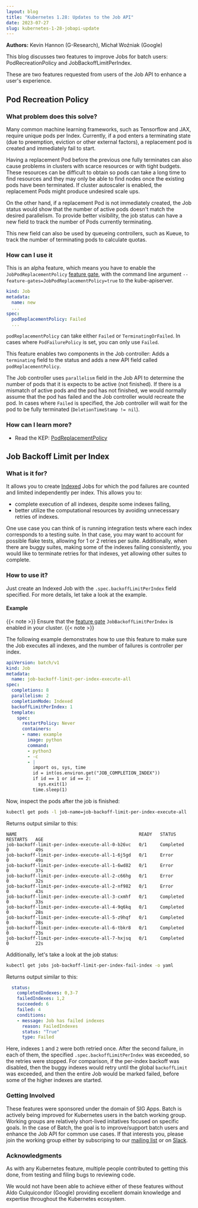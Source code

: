 ```yaml
---
layout: blog
title: "Kubernetes 1.28: Updates to the Job API"
date: 2023-07-27 
slug: kubernetes-1-28-jobapi-update
---
```


**Authors:** Kevin Hannon (G-Research), Michał Woźniak (Google)

This blog discusses two features to improve Jobs for batch users: PodRecreationPolicy and JobBackoffLimitPerIndex.

These are two features requested from users of the Job API to enhance a user's experience.

## Pod Recreation Policy

### What problem does this solve?

Many common machine learning frameworks, such as Tensorflow and JAX, require unique pods per Index. Currently, if a pod enters a terminating state (due to preemption, eviction or other external factors), a replacement pod is created and immediately fail to start.

Having a replacement Pod before the previous one fully terminates can also cause problems in clusters with scarce resources or with tight budgets. These resources can be difficult to obtain so pods can take a long time to find resources and they may only be able to find nodes once the existing pods have been terminated. If cluster autoscaler is enabled, the replacement Pods might produce undesired scale ups.

On the other hand, if a replacement Pod is not immediately created, the Job status would show that the number of active pods doesn't match the desired parallelism. To provide better visibility, the job status can have a new field to track the number of Pods currently terminating.

This new field can also be used by queueing controllers, such as Kueue, to track the number of terminating pods to calculate quotas.

### How can I use it

This is an alpha feature, which means you have to enable the `JobPodReplacementPolicy`
[feature gate](/docs/reference/command-line-tools-reference/feature-gates/),
with the command line argument `--feature-gates=JobPodReplacementPolicy=true`
to the kube-apiserver.

```yaml
kind: Job
metadata:
  name: new
  ...
spec:
  podReplacementPolicy: Failed
  ...
```

`podReplacementPolicy` can take either `Failed` or `TerminatingOrFailed`.  In cases where `PodFailurePolicy` is set, you can only use `Failed`.

This feature enables two components in the Job controller: Adds a `terminating` field to the status and adds a new API field called `podReplacementPolicy`.

The Job controller uses `parallelism` field in the Job API to determine the number of pods that it is expects to be active (not finished).  If there is a mismatch of active pods and the pod has not finished, we would normally assume that the pod has failed and the Job controller would recreate the pod.  In cases where `Failed` is specified, the Job controller will wait for the pod to be fully terminated (`DeletionTimeStamp != nil`).

### How can I learn more?

- Read the KEP: [PodReplacementPolicy](https://github.com/kubernetes/enhancements/tree/master/keps/sig-apps/3939-allow-replacement-when-fully-terminated)

## Job Backoff Limit per Index

### What is it for?

It allows you to create [Indexed](/docs/concepts/workloads/controllers/job/#completion-mode)
Jobs for which the pod failures are counted and limited independently per index.
This allows you to:
* complete execution of all indexes, despite some indexes failing,
* better utilize the computational resources by avoiding unnecessary retries of indexes.

One use case you can think of is running integration tests where each index
corresponds to a testing suite. In that case, you may want to account for
possible flake tests, allowing for 1 or 2 retries per suite. Additionally, when
there are buggy suites, making some of the indexes failing consistently, you
would like to terminate retries for that indexes, yet allowing other suites
to complete.

### How to use it?

Just create an Indexed Job with the `.spec.backoffLimitPerIndex` field specified.
For more details, let take a look at the example.

#### Example

{{< note >}}
Ensure that the [feature gate](/docs/reference/command-line-tools-reference/feature-gates/)
`JobBackoffLimitPerIndex` is enabled in your cluster.
{{< note >}}

The following example demonstrates how to use this feature to make sure the
Job executes all indexes, and the number of failures is controller per index.

```yaml
apiVersion: batch/v1
kind: Job
metadata:
  name: job-backoff-limit-per-index-execute-all
spec:
  completions: 8
  parallelism: 2
  completionMode: Indexed
  backoffLimitPerIndex: 1
  template:
    spec:
      restartPolicy: Never
      containers:
      - name: example
        image: python
        command:
        - python3
        - -c
        - |
          import os, sys, time
          id = int(os.environ.get("JOB_COMPLETION_INDEX"))
          if id == 1 or id == 2:
            sys.exit(1)
          time.sleep(1)
```

Now, inspect the pods after the job is finished:

```sh
kubectl get pods -l job-name=job-backoff-limit-per-index-execute-all
```

Returns output similar to this:
```
NAME                                              READY   STATUS      RESTARTS   AGE
job-backoff-limit-per-index-execute-all-0-b26vc   0/1     Completed   0          49s
job-backoff-limit-per-index-execute-all-1-6j5gd   0/1     Error       0          49s
job-backoff-limit-per-index-execute-all-1-6wd82   0/1     Error       0          37s
job-backoff-limit-per-index-execute-all-2-c66hg   0/1     Error       0          32s
job-backoff-limit-per-index-execute-all-2-nf982   0/1     Error       0          43s
job-backoff-limit-per-index-execute-all-3-cxmhf   0/1     Completed   0          33s
job-backoff-limit-per-index-execute-all-4-9q6kq   0/1     Completed   0          28s
job-backoff-limit-per-index-execute-all-5-z9hqf   0/1     Completed   0          28s
job-backoff-limit-per-index-execute-all-6-tbkr8   0/1     Completed   0          23s
job-backoff-limit-per-index-execute-all-7-hxjsq   0/1     Completed   0          22s
```

Additionally, let's take a look at the job status:

```sh
kubectl get jobs job-backoff-limit-per-index-fail-index -o yaml
```

Returns output similar to this:

```yaml
  status:
    completedIndexes: 0,3-7
    failedIndexes: 1,2
    succeeded: 6
    failed: 4
    conditions:
    - message: Job has failed indexes
      reason: FailedIndexes
      status: "True"
      type: Failed
```

Here, indexes `1`  and `2` were both retried once. After the second failure,
in each of them, the specified `.spec.backoffLimitPerIndex` was exceeded, so
the retries were stopped. For comparison, if the per-index backoff was disabled,
then the buggy indexes would retry until the global `backoffLimit` was exceeded,
and then the entire Job would be marked failed, before some of the higher
indexes are started.

### Getting Involved

These features were sponsored under the domain of SIG Apps.  Batch is actively being improved for Kubernetes users in the batch working group.  
Working groups are relatively short-lived initatives focused on specific goals.  In the case of Batch, the goal is to improve/support batch users and enhance the Job API for common use cases.  If that interests you, please join the working group either by subscriping to our [mailing list](https://groups.google.com/a/kubernetes.io/g/wg-batch) or on [Slack](https://kubernetes.slack.com/messages/wg-batch).

### Acknowledgments

As with any Kubernetes feature, multiple people contributed to getting this
done, from testing and filing bugs to reviewing code.

We would not have been able to achieve either of these features without Aldo Culquicondor (Google) providing excellent domain knowledge and expertise throughout the Kubernetes ecosystem.
